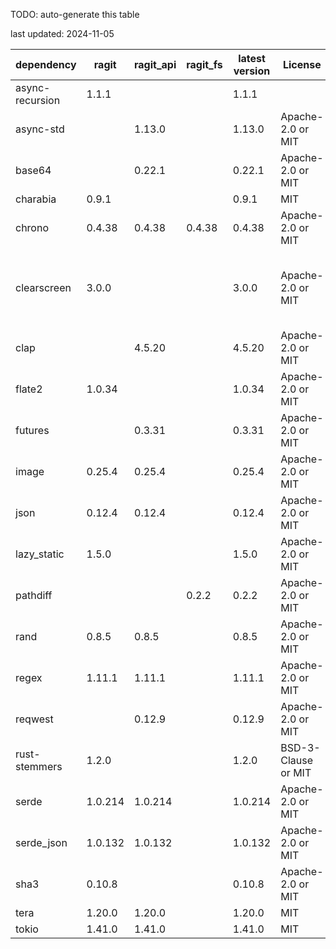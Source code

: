 TODO: auto-generate this table

last updated: 2024-11-05

|      dependency      |    ragit    |  ragit_api  |   ragit_fs   |  latest version  |       License       |        NOTE        |
|----------------------|-------------|-------------|--------------|------------------|---------------------|--------------------|
| async-recursion      | 1.1.1       |             |              | 1.1.1            |                     |                    |
| async-std            |             | 1.13.0      |              | 1.13.0           | Apache-2.0 or MIT   |                    |
| base64               |             | 0.22.1      |              | 0.22.1           | Apache-2.0 or MIT   |                    |
| charabia             | 0.9.1       |             |              | 0.9.1            | MIT                 |                    |
| chrono               | 0.4.38      | 0.4.38      | 0.4.38       | 0.4.38           | Apache-2.0 or MIT   |                    |
| clearscreen          | 3.0.0       |             |              | 3.0.0            | Apache-2.0 or MIT   | TODO: remove this, clear line-by-line instead  |
| clap                 |             | 4.5.20      |              | 4.5.20           | Apache-2.0 or MIT   | not necessary for ragit |
| flate2               | 1.0.34      |             |              | 1.0.34           | Apache-2.0 or MIT   |                    |
| futures              |             | 0.3.31      |              | 0.3.31           | Apache-2.0 or MIT   |                    |
| image                | 0.25.4      | 0.25.4      |              | 0.25.4           | Apache-2.0 or MIT   |                    |
| json                 | 0.12.4      | 0.12.4      |              | 0.12.4           | Apache-2.0 or MIT   |                    |
| lazy_static          | 1.5.0       |             |              | 1.5.0            | Apache-2.0 or MIT   |                    |
| pathdiff             |             |             | 0.2.2        | 0.2.2            | Apache-2.0 or MIT   |                    |
| rand                 | 0.8.5       | 0.8.5       |              | 0.8.5            | Apache-2.0 or MIT   |                    |
| regex                | 1.11.1      | 1.11.1      |              | 1.11.1           | Apache-2.0 or MIT   |                    |
| reqwest              |             | 0.12.9      |              | 0.12.9           | Apache-2.0 or MIT   |                    |
| rust-stemmers        | 1.2.0       |             |              | 1.2.0            | BSD-3-Clause or MIT |                    |
| serde                | 1.0.214     | 1.0.214     |              | 1.0.214          | Apache-2.0 or MIT   |                    |
| serde_json           | 1.0.132     | 1.0.132     |              | 1.0.132          | Apache-2.0 or MIT   |                    |
| sha3                 | 0.10.8      |             |              | 0.10.8           | Apache-2.0 or MIT   |                    |
| tera                 | 1.20.0      | 1.20.0      |              | 1.20.0           | MIT                 |                    |
| tokio                | 1.41.0      | 1.41.0      |              | 1.41.0           | MIT                 |                    |
